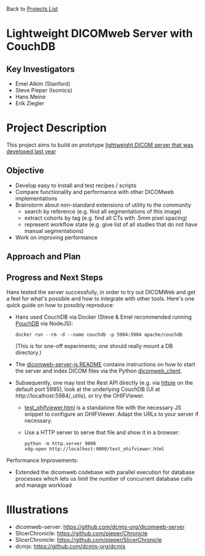 Back to [Projects List](../../README.md#ProjectsList)

# Lightweight DICOMweb Server with CouchDB

## Key Investigators

- Emel Alkim (Stanford)
- Steve Pieper (Isomics)
- Hans Meine
- Erik Ziegler

# Project Description

This project aims to build on prototype [lightweight DICOM server that was developed last year](https://projectweek.na-mic.org/PW30_2019_GranCanaria/Projects/DICOMweb-CouchDB/)

## Objective

<!-- Describe here WHAT you would like to achieve (what you will have as end result). -->

* Develop easy to install and test recipes / scripts
* Compare functionality and performance with other DICOMweb implementations
* Brainstorm about non-standard extensions of utility to the community
  * search by reference (e.g. find all segmentations of this image)
  * extract cohorts by tag (e.g. find all CTs with .5mm pixel spacing)
  * represent workflow state (e.g. give list of all studies that do not have manual segmentations)
* Work on improving performance


## Approach and Plan

<!-- Describe here HOW you would like to achieve the objectives stated above. -->


## Progress and Next Steps

Hans tested the server successfully, in order to try out DICOMWeb and get a feel for what's possible and how to integrate with other tools. Here's one quick guide on how to possibly reproduce:

* Hans used CouchDB via Docker (Steve & Emel recommended running [PouchDB](https://pouchdb.com/guides/setup-pouchdb.html) via NodeJS):

      docker run --rm -d --name couchdb -p 5984:5984 apache/couchdb

  (This is for one-off experiments; one should really mount a DB directory.)

* The [dicomweb-server-js README](https://github.com/dcmjs-org/dicomweb-server/blob/master/README.md) contains instructions on how to start the server and index DICOM files via the Python [dicomweb_client](https://github.com/clindatsci/dicomweb-client).

* Subsequently, one may test the Rest API directly (e.g. via [httpie](https://httpie.org) on the default port 5985), look at the underlying CouchDB (UI at http://localhost:5984/_utils), or try the OHIFViewer.

  * [test_ohifviewer.html](test_ohifviewer.html) is a standalone file with the necessary JS snippet to configure an OHIFViewer. Adapt the URLs to your server if necessary.
  * Use a HTTP server to serve that file and show it in a browser:

        python -m http.server 9000
        xdg-open http://localhost:9000/test_ohifviewer.html

Performance Improvements:
* Extended the dicomweb codebase with parallel execution for database processes which lets us limit the number of concurrent database calls and manage workload

# Illustrations

<!-- Add pictures and links to videos that demonstrate what has been accomplished.


# Background and References

<!-- If you developed any software, include link to the source code repository. If possible, also add links to sample data, and to any relevant publications. -->
- dicomweb-server: https://github.com/dcmjs-org/dicomweb-server
- SlicerChronicle: https://github.com/pieper/Chronicle
- SlicerChronicle: https://github.com/pieper/SlicerChronicle
- dcmjs: https://github.com/dcmjs-org/dcmjs
